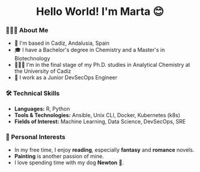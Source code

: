 <div align="center">

# Hello World! I'm Marta 😊

</div>

### 👩🏻‍💻 About Me
- 📌 I'm based in Cadiz, Andalusia, Spain
- 🎓 I have a Bachelor's degree in Chemistry and a Master's in Biotechnology
- 👩🏻‍🔬 I'm in the final stage of my Ph.D. studies in Analytical Chemistry at the University of Cadiz
- 🤖 I work as a Junior DevSecOps Engineer 

### 🛠️ Technical Skills
- **Languages:** R, Python
- **Tools & Technologies:** Ansible, Unix CLI, Docker, Kubernetes (k8s)
- **Fields of Interest:** Machine Learning, Data Science, DevSecOps, SRE

### 🎨 Personal Interests
- In my free time, I enjoy **reading**, especially **fantasy** and **romance** novels.
- **Painting** is another passion of mine.
- I love spending time with my dog **Newton** 🐶.
